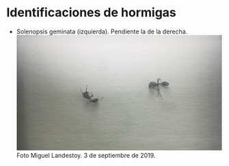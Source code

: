 # Identificaciones de hormigas

* Solenopsis geminata (izquierda). Pendiente la de la derecha.
    ![](img/solenopsis_aula.jpg)
    Foto Miguel Landestoy. 3 de septiembre de 2019.
